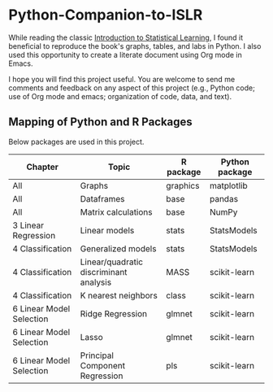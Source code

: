 # Python-Companion-to-ISLR
 While reading the classic [Introduction to Statistical Learning](http://www-bcf.usc.edu/~gareth/ISL/), I found it beneficial to reproduce the book's graphs, tables, and labs in Python.  I also used this opportunity to create a literate document using Org mode in Emacs.

I hope you will find this project useful.  You are welcome to send me comments and feedback on any aspect of this project (e.g., Python code; use of Org mode and emacs; organization of code, data, and text).


## Mapping of Python and R Packages
Below packages are used in this project. 

| Chapter | Topic | R package | Python package |
| --- | --- | --- | --- |
| All | Graphs | graphics | matplotlib |
| All | Dataframes | base | pandas |
| All | Matrix calculations | base | NumPy |
| 3 Linear Regression | Linear models | stats | StatsModels |
| 4 Classification | Generalized models | stats | StatsModels |
| 4 Classification | Linear/quadratic discriminant analysis | MASS | scikit-learn |
| 4 Classification | K nearest neighbors | class | scikit-learn |
| 6 Linear Model Selection | Ridge Regression | glmnet | scikit-learn |
| 6 Linear Model Selection | Lasso | glmnet | scikit-learn |
| 6 Linear Model Selection | Principal Component Regression | pls | scikit-learn | 6 Linear Model Selection | Partial Least Squares | pls | scikit-learn |
